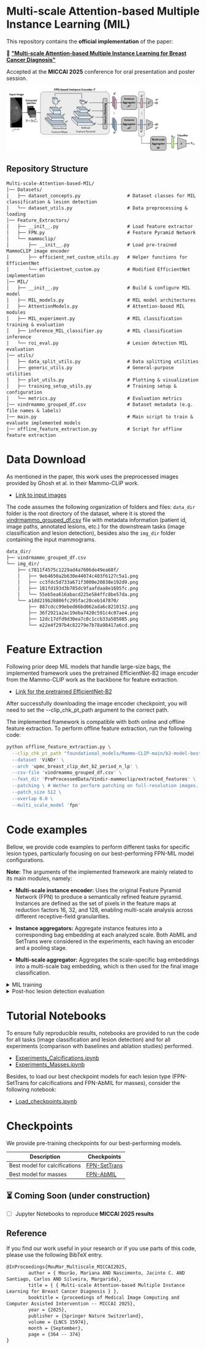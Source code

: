 # Multi-scale Attention-based Multiple Instance Learning (MIL)

This repository contains the **official implementation** of the paper:

📄 [**"Multi-scale Attention-based Multiple Instance Learning for Breast Cancer Diagnosis"**](https://link.springer.com/chapter/10.1007/978-3-032-05182-0_36)

Accepted at the **MICCAI 2025** conference for oral presentation and poster session. 

![Multi-scale MIL framework](figs/FPN-MIL.png)


## Repository Structure

```plaintext
Multi-scale-Attention-based-MIL/
│── Datasets/                  
│   ├── dataset_concepts.py                 # Dataset classes for MIL classification & lesion detection   
│   └── dataset_utils.py                    # Data preprocessing & loading    
│── Feature_Extractors/                   
│   ├── __init__.py                         # Load feature extractor  
│   ├── FPN.py                              # Feature Pyramid Network
│   └── mammoclip/                          
│       ├── __init__.py                     # Load pre-trained MammoCLIP image encoder
│       ├── efficient_net_custom_utils.py   # Helper functions for EfficientNet 
│       └── efficientnet_custom.py          # Modified EfficientNet implementation 
│── MIL/                                    
│   ├── __init__.py                         # Build & configure MIL model
│   ├── MIL_models.py                       # MIL model architectures
│   ├── AttentionModels.py                  # Attention-based MIL modules   
│   ├── MIL_experiment.py                   # MIL classification training & evaluation 
│   ├── inference_MIL_classifier.py         # MIL classification inference   
│   └── roi_eval.py                         # Lesion detection MIL evaluation 
│── utils/                                  
│   ├── data_split_utils.py                 # Data splitting utilities    
│   ├── generic_utils.py                    # General-purpose utilities 
│   ├── plot_utils.py                       # Plotting & visualization 
│   ├── training_setup_utils.py             # Training setup & configuration
│   └── metrics.py                          # Evaluation metrics 
│── vindrmammo_grouped_df.csv               # Dataset metadata (e.g. file names & labels)  
│── main.py                                 # Main script to train & evaluate implemented models 
│── offline_feature_extraction.py           # Script for offline feature extraction  
````

# Data Download

As mentioned in the paper, this work uses the preprocessed images provided by Ghosh et al. in their Mammo-CLIP work. 
- [Link to input images](https://www.kaggle.com/datasets/shantanughosh/vindr-mammogram-dataset-dicom-to-png)

The code assumes the following organization of folders and files: `data_dir` folder is the root directory of the dataset, where it is stored the [vindrmammo_grouped_df.csv](vindrmammo_grouped_df.csv) file with metadata information (patient id, image paths, annotated lesions, etc.) for the downstream tasks (image classification and lesion detection), besides also the `img_dir` folder containing the input mammograms.

```plaintext
data_dir/
├── vindrmammo_grouped_df.csv
└── img_dir/
    ├── c7811f4575c1229ad4a7606de49ea68f/
    │   ├── 9eb4650a2b630e44074c403f6127c5a1.png
    │   ├── cc3fdc5d733a671f3000e20838e192d9.png
    │   ├── 181fd193d3b785dc9faafdaa8e1695fc.png
    │   └── 55eb5ea616abacd225e584ffc8be57da.png
    └── a1dd219b28806fc295fac20ceb147870/
        ├── 887cdcc99ebed66bd062ada6c8210152.png
        ├── 36f2921a2ac19eba7420c591c4c07ae4.png
        ├── 12dc17dfd9d30ea7c0c1ccb33a505085.png
        └── e22e4f297b4c82279e7b78a98417a6cd.png
````

# Feature Extraction 

Following prior deep MIL models that handle large-size bags, the implemented framework uses the pretrained EfficientNet-B2 image encoder from the Mammo-CLIP work as the backbone for feature extraction. 
- [Link for the pretrained EfficientNet-B2](https://huggingface.co/shawn24/Mammo-CLIP/blob/main/Pre-trained-checkpoints/b2-model-best-epoch-10.tar)

After successfully downloading the image encoder checkpoint, you will need to set the --clip_chk_pt_path argument to the correct path. 

The implemented framework is compatible with both online and offline feature extraction. To perform offline feature extraction, run the following code:

```bash
python offline_feature_extraction.py \
  --clip_chk_pt_path "foundational_models/Mammo-CLIP-main/b2-model-best-epoch-10.tar" \ # Path to Mammo-CLIP's image encoder checkpoint
  --dataset 'ViNDr' \
  --arch 'upmc_breast_clip_det_b2_period_n_lp' \
  --csv-file 'vindrmammo_grouped_df.csv' \
  --feat_dir 'PreProcessedData/Vindir-mammoclip/extracted_features' \
  --patching \ # Wether to perform patching on full-resolution images. If false, it will consider previously extracted patches that were saved in a directory
  --patch_size 512 \ 
  --overlap 0.0 \
  --multi_scale_model 'fpn'
```

# Code examples 

Bellow, we provide code examples to perform different tasks for specific lesion types, particularly focusing on our best-performing FPN-MIL model configurations. 

**Note:** The arguments of the implemented framework are mainly related to its main modules, namely:

- **Multi-scale instance encoder:** Uses the original Feature Pyramid Network (FPN) to produce a semantically refined feature pyramid. Instances are defined as the set of pixels in the feature maps at reduction factors 16, 32, and 128, enabling multi-scale analysis across different receptive-field granularities.  

- **Instance aggregators:** Aggregate instance features into a corresponding bag embedding at each analyzed scale. Both AbMIL and SetTrans were considered in the experiments, each having an encoder and a pooling stage.  

- **Multi-scale aggregator:** Aggregates the scale-specific bag embeddings into a multi-scale bag embedding, which is then used for the final image classification.

<details> <summary>MIL training</summary>

MIL performs an image classification task. By default, feature extraction is performed **offline**, meaning that the framework receives pre-extracted features as input (see the Feature Extraction section above).  

Alternatively, feature extraction can be set to **online**, in which case the framework receives images directly as input. In the online mode, the backbone can be either **frozen** or **finetuned**, controlled by the `--training_mode` argument (default is `"frozen"`, but it can also be set to `"finetune"`).  

Please refer to the `main.py` file to see the full range of available arguments.

- **Best-performing configuration for Calcifications**
```bash
python main.py \
  --data-dir "datasets/Vindir-mammoclip" \
  --img-dir "VinDir_preprocessed_mammoclip/images_png" \
  --csv-file "vindrmammo_grouped_df.csv" \
  --dataset 'ViNDr' \
  --label "Suspicious_Calcification" \
  --clip_chk_pt_path "foundational_models/Mammo-CLIP-main/b2-model-best-epoch-10.tar" \
  --train \
  --feature_extraction "offline" \ 
  --epochs 30 \
  --batch-size 8 \
  --eval_scheme 'kruns_train+val+test' \
  --n_runs 1 \
  --lr 5.0e-5 \
  --weighted-BCE 'y' \
  --mil_type 'pyramidal_mil' \
  --multi_scale_model 'fpn' \
  --fpn_dim 256 \
  --fcl_encoder_dim 256 \
  --fcl_dropout 0.25 \
  --type_mil_encoder 'isab' \
  --trans_layer_norm True \
  --pooling_type 'pma' \
  --drop_attention_pool 0.25 \
  --type_scale_aggregator 'gated-attention' \
  --deep_supervision \
  --scales 16 32 128
```

- **Best-performing configuration for Masses**
```bash
python main.py \
  --data-dir "datasets/Vindir-mammoclip" \
  --img-dir "VinDir_preprocessed_mammoclip/images_png" \
  --csv-file "vindrmammo_grouped_df.csv" \
  --dataset 'ViNDr' \
  --label "Mass" \
  --clip_chk_pt_path "foundational_models/Mammo-CLIP-main/b2-model-best-epoch-10.tar" \
  --train \
  --feature_extraction "offline" \ 
  --epochs 30 \
  --batch-size 8 \
  --eval_scheme 'kruns_train+val+test' \
  --n_runs 1 \
  --lr 5.0e-5 \
  --weighted-BCE 'y' \
  --mil_type 'pyramidal_mil' \
  --multi_scale_model 'fpn' \
  --fpn_dim 256 \
  --fcl_encoder_dim 256 \
  --fcl_dropout 0.25 \
  --pooling_type 'gated-attention' \
  --drop_attention_pool 0.25 \
  --type_scale_aggregator 'gated-attention' \
  --deep_supervision \
  --scales 16 32 128 
```

- `data-dir`: root directory of the dataset
- `img-dir`: directory containing images, absolute path
- `csv-file`: csv file containing image paths and labels
- `dataset`: dataset name, e.g. ViNDr 
- `label`: target label for classification, e.g., Mass, Suspicious_Calcification
- `clip_chk_pt_path`: path to the checkpoint of the pre-trained Mammo-CLIP model

  
</details>

<details> <summary>Post-hoc lesion detection evaluation </summary> 

Lesion detection is performed as a post-hoc analysis of the generated heatmaps (at each scale and at the multi-scale aggregated level).  

**Note:** For the lesion detection post-hoc analysis, feature extraction is set to **online** in order to define a higher percentage of overlap between extracted patches. This allows the generation of more fine-grained heatmaps, where the attention scores in overlapped regions are accumulated and averaged.

- **Best-performing configuration for Calcifications**
```bash
python main.py \
--data-dir "datasets/Vindir-mammoclip" \
--img-dir "VinDir_preprocessed_mammoclip/images_png" \
--csv-file "vindrmammo_grouped_df.csv" \
--dataset 'ViNDr' \
--label "Suspicious_Calcification" \
--clip_chk_pt_path "foundational_models/Mammo-CLIP-main/b2-model-best-epoch-10.tar" \
--roi_eval \
--resume <path-to-model-checkpoint> \
--feature_extraction 'online' \
--patch_size 512 \
--overlap 0.75 \
--mil_type 'pyramidal_mil' \
--multi_scale_model 'fpn' \
--fpn_dim 256 \
--fcl_encoder_dim 256 \
--fcl_dropout 0.25 \
--type_mil_encoder 'isab' \
--trans_layer_norm True \
--pooling_type 'pma' \
--drop_attention_pool 0.25 \
--type_scale_aggregator 'gated-attention' \
--deep_supervision \
--scales 16 32 128 
```

- **Best-performing configuration for Masses**
```bash
python main.py \
--data-dir "datasets/Vindir-mammoclip" \
--img-dir "VinDir_preprocessed_mammoclip/images_png" \
--csv-file "vindrmammo_grouped_df.csv" \
--dataset 'ViNDr' \
--label "Mass" \
--clip_chk_pt_path "foundational_models/Mammo-CLIP-main/b2-model-best-epoch-10.tar" \
--roi_eval \
--resume <path-to-model-checkpoint> \
--feature_extraction 'online' \
--patch_size 512 \
--overlap 0.75 \
--mil_type 'pyramidal_mil' \
--multi_scale_model 'fpn' \
--fpn_dim 256 \
--fcl_encoder_dim 256 \
--fcl_dropout 0.25 \
--pooling_type 'gated-attention' \
--drop_attention_pool 0.25 \
--type_scale_aggregator 'gated-attention' \
--deep_supervision \
--scales 16 32 128 
```

- `data-dir`: root directory of the dataset
- `img-dir`: directory containing images, absolute path
- `csv-file`: csv file containing image paths and labels
- `dataset`: dataset name, e.g. ViNDr 
- `label`: target label for classification, e.g., Mass, Suspicious_Calcification
- `clip_chk_pt_path`: path to the checkpoint of the pre-trained Mammo-CLIP model


</details>

# Tutorial Notebooks

To ensure fully reproducible results, notebooks are provided to run the code for all tasks (image classification and lesion detection) and for all experiments (comparison with baselines and ablation studies) performed.

- [Experiments_Calcifications.ipynb](notebooks/Experiments_Calcifications.ipynb)
- [Experiments_Masses.ipynb](notebooks/Experiments_Masses.ipynb)

Besides, to load our best checkpoint models for each lesion type (FPN-SetTrans for calcifications and FPN-AbMIL for masses), consider the following notebook: 
- [Load_checkpoints.ipynb](notebooks/Load_checkpoints.ipynb)

# Checkpoints

We provide pre-training checkpoints for our best-performing models.  

|Description         | Checkpoints |
|--------------------|-------------|
| Best model for calcifications | [FPN-SetTrans](https://drive.google.com/file/d/1pcr5wa8cI7R8L-7MfkXBEBB2IE02NmMI/view?usp=sharing) |
| Best model for masses | [FPN-AbMIL](https://drive.google.com/file/d/1ptgub09TjB2oCpm2ij2OyaVDKT_5y8D0/view?usp=sharing) |

## ⏳ Coming Soon (under construction) 
- [ ] Jupyter Notebooks to reproduce **MICCAI 2025 results**

## Reference 

If you find our work useful in your research or if you use parts of this code, please use the following BibTeX entry.

```plaintext
@InProceedings{MouMar_Multiscale_MICCAI2025,
        author = { Mourão, Mariana AND Nascimento, Jacinto C. AND Santiago, Carlos AND Silveira, Margarida},
        title = { { Multi-scale Attention-based Multiple Instance Learning for Breast Cancer Diagnosis } },
        booktitle = {proceedings of Medical Image Computing and Computer Assisted Intervention -- MICCAI 2025},
        year = {2025},
        publisher = {Springer Nature Switzerland},
        volume = {LNCS 15974},
        month = {September},
        page = {364 -- 374}
}
````
